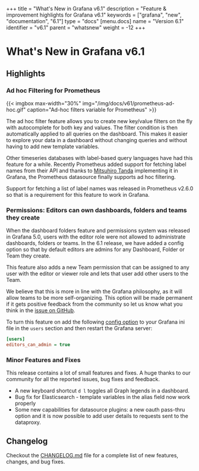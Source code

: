 +++
title = "What's New in Grafana v6.1"
description = "Feature & improvement highlights for Grafana v6.1"
keywords = ["grafana", "new", "documentation", "6.1"]
type = "docs"
[menu.docs]
name = "Version 6.1"
identifier = "v6.1"
parent = "whatsnew"
weight = -12
+++

# What's New in Grafana v6.1

## Highlights

### Ad hoc Filtering for Prometheus

{{< imgbox max-width="30%" img="/img/docs/v61/prometheus-ad-hoc.gif" caption="Ad-hoc filters variable for Prometheus" >}}

The ad hoc filter feature allows you to create new key/value filters on the fly with autocomplete for both key and values. The filter condition is then automatically applied to all queries on the dashboard. This makes it easier to explore your data in a dashboard without changing queries and without having to add new template variables.

Other timeseries databases with label-based query languages have had this feature for a while. Recently Prometheus added support for fetching label names from their API and thanks to [Mitsuhiro Tanda](https://github.com/mtanda) implementing it in Grafana, the Prometheus datasource finally supports ad hoc filtering.

Support for fetching a list of label names was released in Prometheus v2.6.0 so that is a requirement for this feature to work in Grafana.

### Permissions: Editors can own dashboards, folders and teams they create

When the dashboard folders feature and permissions system was released in Grafana 5.0, users with the editor role were not allowed to administrate dashboards, folders or teams. In the 6.1 release, we have added a config option so that by default editors are admins for any Dashboard, Folder or Team they create.

This feature also adds a new Team permission that can be assigned to any user with the editor or viewer role and lets that user add other users to the Team.

We believe that this is more in line with the Grafana philosophy, as it will allow teams to be more self-organizing. This option will be made permanent if it gets positive feedback from the community so let us know what you think in the [issue on GitHub](https://github.com/grafana/grafana/issues/15590).

To turn this feature on add the following [config option](/installation/configuration/#editors-can-admin) to your Grafana ini file in the `users` section and then restart the Grafana server:

```ini
[users]
editors_can_admin = true
```

### Minor Features and Fixes

This release contains a lot of small features and fixes. A huge thanks to our community for all the reported issues, bug fixes and feedback.

- A new keyboard shortcut `d l` toggles all Graph legends in a dashboard.
- Bug fix for Elasticsearch - template variables in the alias field now work properly
- Some new capabilities for datasource plugins: a new oauth pass-thru option and it is now possible to add user details to requests sent to the dataproxy.

## Changelog

Checkout the [CHANGELOG.md](https://github.com/grafana/grafana/blob/master/CHANGELOG.md) file for a complete list of new features, changes, and bug fixes.
